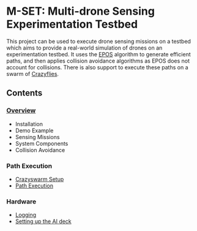 

# M-SET: Multi-drone Sensing Experimentation Testbed
This project can be used to execute drone sensing missions on a testbed which aims to provide a real-world simulation of drones on an experimentation testbed. It uses the [EPOS](https://github.com/epournaras/EPOS) algorithm to generate efficient paths, and then applies collision avoidance algorithms as EPOS does not account for collisions. There is also support to execute these paths on a swarm of [Crazyflies](https://www.bitcraze.io/products/crazyflie-2-1/).

## Contents

### [Overview](https://github.com/TDI-Lab/M-SET-Documentation/blob/main/Overview.md) 
* Installation
* Demo Example
* Sensing Missions
* System Components
* Collision Avoidance

### Path Execution
* [Crazyswarm Setup](https://github.com/TDI-Lab/M-SET-Documentation/blob/main/Crazyswarm%20Setup.md)
* [Path Execution](https://github.com/TDI-Lab/M-SET-Documentation/blob/main/Path%20Execution.md)

### Hardware
* [Logging](https://github.com/TDI-Lab/M-SET-Documentation/blob/main/Logging.md)
* [Setting up the AI deck](https://github.com/TDI-Lab/M-SET-Documentation/blob/main/Setting-up-the-AIdeck.md)
